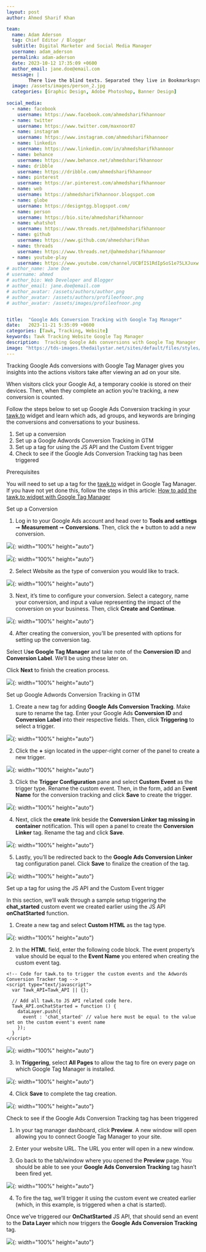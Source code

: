 ```yaml
---
layout: post
author: Ahmed Sharif Khan

team:
  name: Adam Aderson
  tag: Chief Editor / Blogger
  subtitle: Digital Marketer and Social Media Manager
  username: adam_aderson
  permalink: adam-aderson
  date: 2023-10-12 17:35:09 +0600
  author_email: jane.doe@email.com
  message: |
        There live the blind texts. Separated they live in Bookmarksgrove right    at the coast of the Semantics, a large language ocean.
  image: /assets/images/person_2.jpg
  categories: [Graphic Design, Adobe Photoshop, Banner Design]
 
social_media:
  - name: facebook
    username: https://www.facebook.com/ahmedsharifkhannoor
  - name: twitter
    username: https://www.twitter.com/maxnoor87
  - name: instagram
    username: https://www.instagram.com/ahmedsharifkhannoor
  - name: linkedin
    username: https://www.linkedin.com/in/ahmedsharifkhannoor
  - name: behance
    username: https://www.behance.net/ahmedsharifkhannoor
  - name: dribble
    username: https://dribble.com/ahmedsharifkhannoor
  - name: pinterest
    username: https://ar.pinterest.com/ahmedsharifkhannoor
  - name: web
    username: https://ahmedsharifkhannoor.blogspot.com
  - name: globe
    username: https://designtgg.blogspot.com/
  - name: person
    username: https://bio.site/ahmedsharifkhannoor
  - name: whatshot
    username: https://www.threads.net/@ahmedsharifkhannoor
  - name: github
    username: https://www.github.com/ahmedsharifkhan
  - name: threads
    username: https://www.threads.net/@ahmedsharifkhannoor
  - name: youtube-play
    username: https://www.youtube.com/channel/UCBfIS1RdIpSoS1e75LXJuxw
# author_name: Jane Doe
# username: ahmed
# author_bio: Web Developer and Blogger
# author_email: jane.doe@email.com
# author_avatar: /assets/authors/author.png
# author_avatar: /assets/authors/profileofnoor.png
# author_avatar: /assets/images/profileofnoor.png


title:  "Google Ads Conversion Tracking with Google Tag Manager"
date:   2023-11-21 5:35:09 +0600
categories: [Tawk, Tracking, Website]
keywords: Tawk Tracking Website Google Tag Manager
description:  Tracking Google Ads conversions with Google Tag Manager
image: "https://tds-images.thedailystar.net/sites/default/files/styles/big_202/public/images/2023/11/20/dalle_2023-11-20_14.03.42_-_an_urban_scene_in_dhaka_north_city_corporation_dncc_depicting_trees_being_numbered_and_mapped_using_the_gprs_system._the_image_shows_workers_in_safe.png"
---
```


Tracking Google Ads conversions with Google Tag Manager gives you insights into the actions visitors take after viewing an ad on your site.

  

When visitors click your Google Ad, a temporary cookie is stored on their devices. Then, when they complete an action you’re tracking, a new conversion is counted.

  

Follow the steps below to set up Google Ads Conversion tracking in your  [tawk.to](http://tawk.to/)  widget and learn which ads, ad groups, and keywords are bringing the conversions and conversations to your business.

  

1.  Set up a conversion
2.  Set up a Google Adwords Conversion Tracking in GTM
3.  Set up a tag for using the JS API and the Custom Event trigger
4.  Check to see if the Google Ads Conversion Tracking tag has been triggered

Prerequisites

You will need to set up a tag for the  [tawk.to](http://tawk.to/)  widget in Google Tag Manager. If you have not yet done this, follow the steps in this article:  [How to add the tawk.to widget with Google Tag Manager](https://help.tawk.to/article/how-to-add-the-tawkto-widget-with-google-tag-manager)  

Set up a Conversion

1. Log in to your Google Ads account and head over to  **Tools and settings**  ➞  **Measurement**  ➞  **Conversions**. Then, click the  **+** button to add a new conversion.

![](https://tawk.link/521727297ca1334016000005/kb/attachments/lDs2T2bj87.png){: width="100%" height="auto"}

![](https://tawk.link/521727297ca1334016000005/kb/attachments/lDs2T2bj87.png){: width="100%" height="auto"}

2. Select Website as the type of conversion you would like to track.

![](https://tawk.link/521727297ca1334016000005/kb/attachments/9wXrodqE1D.png){: width="100%" height="auto"}

3. Next, it’s time to configure your conversion. Select a category, name your conversion, and input a value representing the impact of the conversion on your business. Then, click  **Create and Continue**.

![](https://tawk.link/521727297ca1334016000005/kb/attachments/MlV7ZfMDw0.png){: width="100%" height="auto"}

4. After creating the conversion, you’ll be presented with options for setting up the conversion tag.

  

Select U**se Google Tag Manager**  and take note of the  **Conversion ID**  and  **Conversion Label**. We’ll be using these later on.

  

Click  **Next**  to finish the creation process.

![](https://tawk.link/521727297ca1334016000005/kb/attachments/T4_hR6ka8X.png){: width="100%" height="auto"}

Set up Google Adwords Conversion Tracking in GTM

1. Create a new tag for adding  **Google Ads Conversion Tracking**. Make sure to rename the tag. Enter your Google Ads  **Conversion ID**  and  **Conversion Label** into their respective fields. Then, click  **Triggering** to select a trigger.

![](https://tawk.link/521727297ca1334016000005/kb/attachments/4ongVHhdyK.png){: width="100%" height="auto"}

2. Click the  **+**  sign located in the upper-right corner of the panel to create a new trigger.

![](https://tawk.link/521727297ca1334016000005/kb/attachments/09s9pvJ5Da.png){: width="100%" height="auto"}

3. Click the  **Trigger Configuration** pane and select  **Custom Event**  as the trigger type. Rename the custom event. Then, in the form, add an E**vent Name** for the conversion tracking and click  **Save** to create the trigger.

![](https://tawk.link/521727297ca1334016000005/kb/attachments/vek3GxG1AZ.png){: width="100%" height="auto"}

4. Next, click the  **create**  link beside the  **Conversion Linker tag missing in container** notification. This will open a panel to create the  **Conversion Linker**  tag. Rename the tag and click  **Save**.

![](https://tawk.link/521727297ca1334016000005/kb/attachments/y2uXOL_tP1.png){: width="100%" height="auto"}

5. Lastly, you’ll be redirected back to the **Google Ads Conversion Linker** tag configuration panel. Click  **Save**  to finalize the creation of the tag.

![](https://tawk.link/521727297ca1334016000005/kb/attachments/Y3e1j4QEsA.png){: width="100%" height="auto"}

Set up a tag for using the JS API and the Custom Event trigger

In this section, we’ll walk through a sample setup triggering the  **chat_started**  custom event we created earlier using the JS API  **onChatStarted**  function.

  

1. Create a new tag and select  **Custom HTML**  as the tag type.

![](https://tawk.link/521727297ca1334016000005/kb/attachments/I-PhjTkF9W.png){: width="100%" height="auto"}

2. In the  **HTM**L field, enter the following code block. The event property’s value should be equal to the  **Event Name**  you entered when creating the custom event tag.

~~~
<!-- Code for tawk.to to trigger the custom events and the Adwords Conversion Tracker tag -->
<script type="text/javascript">
  var Tawk_API=Tawk_API || {};

  // Add all tawk.to JS API related code here. 
  Tawk_API.onChatStarted = function () {
    dataLayer.push({
      event : 'chat_started' // value here must be equal to the value set on the custom event's event name
    });
  }
</script>
~~~
![](https://tawk.link/521727297ca1334016000005/kb/attachments/cw28EShY_k.png){: width="100%" height="auto"}

3. In  **Triggering**, select  **All Pages**  to allow the tag to fire on every page on which Google Tag Manager is installed.

![](https://tawk.link/521727297ca1334016000005/kb/attachments/w0WNKFUYMP.png){: width="100%" height="auto"}

4. Click **Save**  to complete the tag creation.

![](https://tawk.link/521727297ca1334016000005/kb/attachments/VB_FZwu4TD.png){: width="100%" height="auto"}

Check to see if the Google Ads Conversion Tracking tag has been triggered

1. In your tag manager dashboard, click  **Preview**. A new window will open allowing you to connect Google Tag Manager to your site.

  

2. Enter your website URL. The URL you enter will open in a new window.

  

3. Go back to the tab/window where you opened the  **Preview**  page. You should be able to see your  **Google Ads Conversion Tracking**  tag hasn’t been fired yet.

![](https://tawk.link/521727297ca1334016000005/kb/attachments/mHzhTROoDH.png){: width="100%" height="auto"}

4. To fire the tag, we’ll trigger it using the custom event we created earlier (which, in this example, is triggered when a chat is started).

  

Once we’ve triggered our  **OnChatStarted**  JS API, that should send an event to the  **Data Layer** which now triggers the  **Google Ads Conversion Tracking**  tag.

![](https://tawk.link/521727297ca1334016000005/kb/attachments/m3pU8_-g4v.png){: width="100%" height="auto"}
